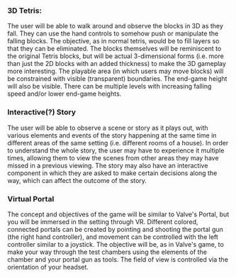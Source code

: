 ### 3D Tetris:
The user will be able to walk around and observe the blocks in 3D as they fall.  They can use the hand controls to somehow push or manipulate the falling blocks.  The objective, as in normal tetris, would be to fill layers so that they can be eliminated.  The blocks themselves will be reminiscent to the original Tetris blocks, but will be actual 3-dimensional forms (i.e. more than just the 2D blocks with an added thickness) to make the 3D gameplay more interesting.  The playable area (in which users may move blocks) will be constrained with visible (transparent) boundaries.  The end-game height will also be visible.  There can be multiple levels with increasing falling speed and/or lower end-game heights.

### Interactive(?) Story
The user will be able to observe a scene or story as it plays out, with various elements and events of the story happening at the same time in different areas of the same setting (i.e. different rooms of a house).  In order to understand the whole story, the user may have to experience it multiple times, allowing them to view the scenes from other areas they may have missed in a previous viewing.  The story may also have an interactive component in which they are asked to make certain decisions along the way, which can affect the outcome of the story.

### Virtual Portal
The concept and objectives of the game will be similar to Valve's Portal, but you will be immersed in the setting through VR.  Different colored, connected portals can be created by pointing and shooting the portal gun (the right hand controller), and movement can be controlled with the left controller similar to a joystick.  The objective will be, as in Valve's game, to make your way through the test chambers using the elements of the chamber and your portal gun as tools.  The field of view is controlled via the orientation of your headset.